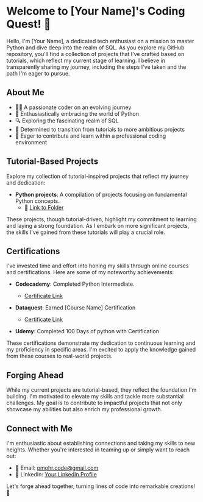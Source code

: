 # Welcome to [Your Name]'s Coding Quest! 🚀

Hello, I'm [Your Name], a dedicated tech enthusiast on a mission to master Python and dive deep into the realm of SQL. As you explore my GitHub repository, you'll find a collection of projects that I've crafted based on tutorials, which reflect my current stage of learning. I believe in transparently sharing my journey, including the steps I've taken and the path I'm eager to pursue.

## About Me

- 👨‍💻 A passionate coder on an evolving journey
- 🐍 Enthusiastically embracing the world of Python
- 🔍 Exploring the fascinating realm of SQL
- 🌱 Determined to transition from tutorials to more ambitious projects
- 💼 Eager to contribute and learn within a professional coding environment

## Tutorial-Based Projects

Explore my collection of tutorial-inspired projects that reflect my journey and dedication:

- **Python projects**: A compilation of projects focusing on fundamental Python concepts.
  - 📂 [Link to Folder](link)

These projects, though tutorial-driven, highlight my commitment to learning and laying a strong foundation. As I embark on more significant projects, the skills I've gained from these tutorials will play a crucial role.



## Certifications

I've invested time and effort into honing my skills through online courses and certifications. Here are some of my noteworthy achievements:

- **Codecademy**: Completed Python Intermediate.
   - [Certificate Link](link)

- **Dataquest**: Earned [Course Name] Certification
   - [Certificate Link](link)
 
- **Udemy**: Completed 100 Days of python with Certification

These certifications demonstrate my dedication to continuous learning and my proficiency in specific areas. I'm excited to apply the knowledge gained from these courses to real-world projects.


## Forging Ahead

While my current projects are tutorial-based, they reflect the foundation I'm building. I'm motivated to elevate my skills and tackle more substantial challenges. My goal is to contribute to impactful projects that not only showcase my abilities but also enrich my professional growth.


## Connect with Me

I'm enthusiastic about establishing connections and taking my skills to new heights. Whether you're interested in teaming up or simply want to reach out:

- 📧 Email: pmohr.code@gmail.com
- 💬 LinkedIn: [Your LinkedIn Profile](link)


Let's forge ahead together, turning lines of code into remarkable creations! 🌟


